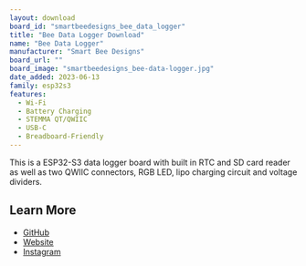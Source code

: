 ```yaml
---
layout: download
board_id: "smartbeedesigns_bee_data_logger"
title: "Bee Data Logger Download"
name: "Bee Data Logger"
manufacturer: "Smart Bee Designs"
board_url: ""
board_image: "smartbeedesigns_bee-data-logger.jpg"
date_added: 2023-06-13
family: esp32s3
features:
  - Wi-Fi
  - Battery Charging
  - STEMMA QT/QWIIC
  - USB-C
  - Breadboard-Friendly
---
```


This is a ESP32-S3 data logger board with built in RTC and SD card reader as well as two QWIIC connectors, RGB LED, lipo charging circuit and voltage dividers.

## Learn More

* [GitHub](https://github.com/strid3r21/Bee-Data-Logger)
* [Website](https://www.smartbeedesigns.com)
* [Instagram](https://www.instagram.com/smartbeedesigns/)
